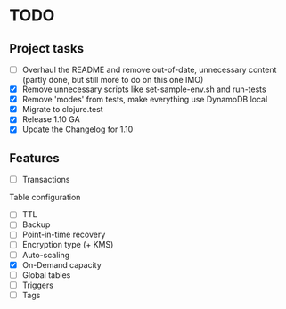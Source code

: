 # TODO

## Project tasks
- [ ] Overhaul the README and remove out-of-date, unnecessary content (partly done, but still more to do on this one IMO)
- [x] Remove unnecessary scripts like set-sample-env.sh and run-tests
- [x] Remove 'modes' from tests, make everything use DynamoDB local
- [x] Migrate to clojure.test 
- [X] Release 1.10 GA
- [X] Update the Changelog for 1.10 

## Features
- [ ] Transactions

Table configuration
- [ ] TTL
- [ ] Backup
- [ ] Point-in-time recovery
- [ ] Encryption type (+ KMS)
- [ ] Auto-scaling
- [X] On-Demand capacity  
- [ ] Global tables
- [ ] Triggers
- [ ] Tags
